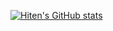 [![Hiten's GitHub stats](https://github-readme-stats.vercel.app/api?username=hiten36&count_private=true&show_icons=true)](https://github.com/anuraghazra/github-readme-stats)